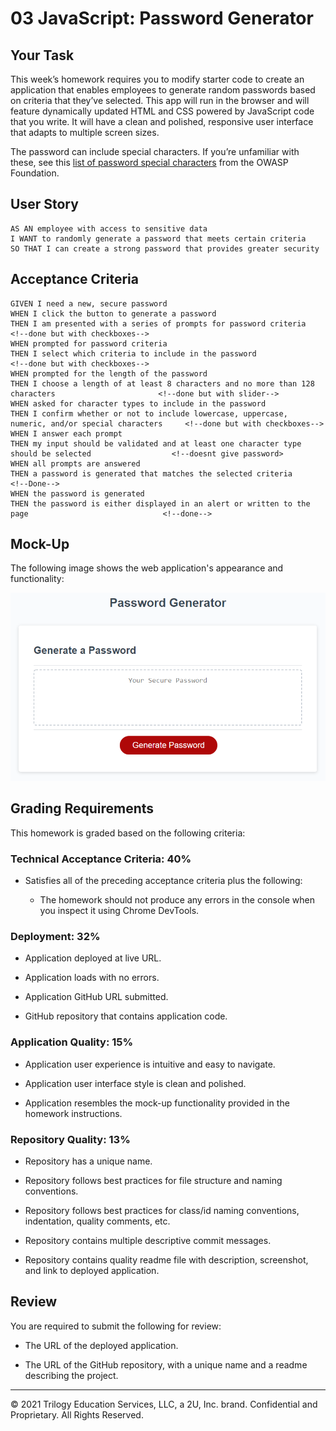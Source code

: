 # 03 JavaScript: Password Generator

## Your Task

This week’s homework requires you to modify starter code to create an application that enables employees to generate random passwords based on criteria that they’ve selected. This app will run in the browser and will feature dynamically updated HTML and CSS powered by JavaScript code that you write. It will have a clean and polished, responsive user interface that adapts to multiple screen sizes.

The password can include special characters. If you’re unfamiliar with these, see this [list of password special characters](https://www.owasp.org/index.php/Password_special_characters) from the OWASP Foundation.

## User Story

```
AS AN employee with access to sensitive data
I WANT to randomly generate a password that meets certain criteria
SO THAT I can create a strong password that provides greater security
```

## Acceptance Criteria

```
GIVEN I need a new, secure password
WHEN I click the button to generate a password                                
THEN I am presented with a series of prompts for password criteria                                    <!--done but with checkboxes-->
WHEN prompted for password criteria
THEN I select which criteria to include in the password                                               <!--done but with checkboxes-->
WHEN prompted for the length of the password
THEN I choose a length of at least 8 characters and no more than 128 characters                       <!--done but with slider-->
WHEN asked for character types to include in the password
THEN I confirm whether or not to include lowercase, uppercase, numeric, and/or special characters     <!--done but with checkboxes-->
WHEN I answer each prompt
THEN my input should be validated and at least one character type should be selected                  <!--doesnt give password>
WHEN all prompts are answered
THEN a password is generated that matches the selected criteria                                       <!--Done-->
WHEN the password is generated
THEN the password is either displayed in an alert or written to the page                              <!--done-->
```

## Mock-Up

The following image shows the web application's appearance and functionality:

![The Password Generator application displays a red button to "Generate Password".](./Assets/03-javascript-homework-demo.png)

## Grading Requirements

This homework is graded based on the following criteria: 

### Technical Acceptance Criteria: 40%

* Satisfies all of the preceding acceptance criteria plus the following:

  * The homework should not produce any errors in the console when you inspect it using Chrome DevTools.    <!--done-->

### Deployment: 32%

* Application deployed at live URL.

* Application loads with no errors.

* Application GitHub URL submitted.

* GitHub repository that contains application code.

### Application Quality: 15%

* Application user experience is intuitive and easy to navigate.         <!--done-->

* Application user interface style is clean and polished.               <!--done could use work-->
 
* Application resembles the mock-up functionality provided in the homework instructions. <!--done-->

### Repository Quality: 13%

* Repository has a unique name. <!--done-->

* Repository follows best practices for file structure and naming conventions. <!--done-->

* Repository follows best practices for class/id naming conventions, indentation, quality comments, etc. 

* Repository contains multiple descriptive commit messages. <!--done-->

* Repository contains quality readme file with description, screenshot, and link to deployed application.

## Review

You are required to submit the following for review:

* The URL of the deployed application.

* The URL of the GitHub repository, with a unique name and a readme describing the project.

- - -
© 2021 Trilogy Education Services, LLC, a 2U, Inc. brand. Confidential and Proprietary. All Rights Reserved.
